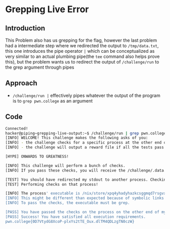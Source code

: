 # Grepping Live Error
## Introduction
This Problem also has us grepping for the flag, however the last problem had a intermediate step where we redirected the output to `/tmp/data.txt`, this one introduces the pipe operator `|` which can be conceptualized as very similar to an actual plumbing pipe(the `tee` command also helps prove this), but the problem wants us to redirect the output of `/challenge/run` to the grep argument through pipes
## Approach
- `/challenge/run |` effectively pipes whatever the output of the program is to `grep pwn.college` as an argument
## Code
```bash
Connected!
hacker@piping~grepping-live-output:~$ /challenge/run | grep pwn.college
[INFO] WELCOME! This challenge makes the following asks of you:
[INFO] - the challenge checks for a specific process at the other end of stdout : grep
[INFO] - the challenge will output a reward file if all the tests pass : /challenge/.data.txt

[HYPE] ONWARDS TO GREATNESS!

[INFO] This challenge will perform a bunch of checks.
[INFO] If you pass these checks, you will receive the /challenge/.data.txt file.

[TEST] You should have redirected my stdout to another process. Checking...
[TEST] Performing checks on that process!

[INFO] The process' executable is /nix/store/xpq4yhadyhazkcsggmqd7rsgvxb3kjy4-gnugrep-3.11/bin/grep.
[INFO] This might be different than expected because of symbolic links (for example, from /usr/bin/python to /usr/bin/python3 to /usr/bin/python3.8).
[INFO] To pass the checks, the executable must be grep.

[PASS] You have passed the checks on the process on the other end of my stdout!
[PASS] Success! You have satisfied all execution requirements.
pwn.college{0D7VtydG8XcoP-plxYs2tTE_Oux.dlTM4QDLzgTN0czW}
```
